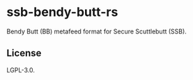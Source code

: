 # ssb-bendy-butt-rs

Bendy Butt (BB) metafeed format for Secure Scuttlebutt (SSB).

## License

LGPL-3.0.
